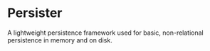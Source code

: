 # Persister

A lightweight persistence framework used for basic, non-relational persistence in memory and on disk.
